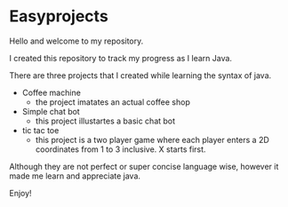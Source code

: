 # Easyprojects 

Hello and welcome to my repository.

I created this repository to track my progress as I learn Java.

There are three projects that I created while learning the syntax of java.
  - Coffee machine
    - the project imatates an actual coffee shop
  - Simple chat bot
    - this project illustartes a basic chat bot
  - tic tac toe
    - this project is a two player game where each player enters a 2D coordinates from 1 to 3 inclusive. X starts first.

Although they are not perfect or super concise language wise, however it made me learn and appreciate java.

Enjoy!
